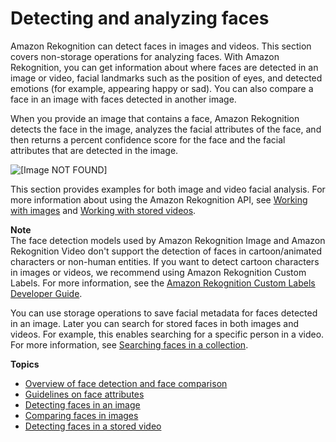 # Detecting and analyzing faces<a name="faces"></a>

Amazon Rekognition can detect faces in images and videos\. This section covers non\-storage operations for analyzing faces\. With Amazon Rekognition, you can get information about where faces are detected in an image or video, facial landmarks such as the position of eyes, and detected emotions \(for example, appearing happy or sad\)\. You can also compare a face in an image with faces detected in another image\. 

When you provide an image that contains a face, Amazon Rekognition detects the face in the image, analyzes the facial attributes of the face, and then returns a percent confidence score for the face and the facial attributes that are detected in the image\. 

![\[Image NOT FOUND\]](http://docs.aws.amazon.com/rekognition/latest/dg/images/sample-detect-faces.png)

This section provides examples for both image and video facial analysis\. For more information about using the Amazon Rekognition API, see [Working with images](images.md) and [Working with stored videos](video.md)\.

**Note**  
The face detection models used by Amazon Rekognition Image and Amazon Rekognition Video don't support the detection of faces in cartoon/animated characters or non\-human entities\. If you want to detect cartoon characters in images or videos, we recommend using Amazon Rekognition Custom Labels\. For more information, see the [Amazon Rekognition Custom Labels Developer Guide](https://docs.aws.amazon.com/rekognition/latest/customlabels-dg/what-is.html)\.

You can use storage operations to save facial metadata for faces detected in an image\. Later you can search for stored faces in both images and videos\. For example, this enables searching for a specific person in a video\. For more information, see [Searching faces in a collection](collections.md)\.

**Topics**
+ [Overview of face detection and face comparison](face-feature-differences.md)
+ [Guidelines on face attributes](guidance-face-attributes.md)
+ [Detecting faces in an image](faces-detect-images.md)
+ [Comparing faces in images](faces-comparefaces.md)
+ [Detecting faces in a stored video](faces-sqs-video.md)